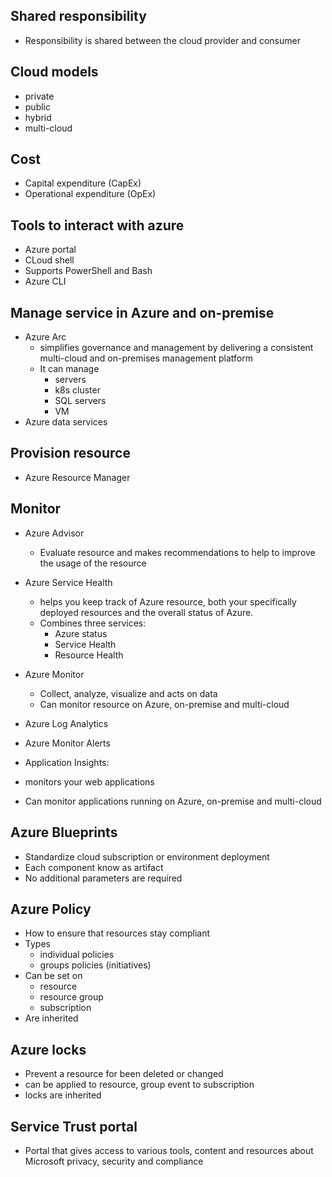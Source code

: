 ## Shared responsibility 
- Responsibility is shared between the cloud provider and consumer 

## Cloud models 
- private
- public 
- hybrid 
- multi-cloud

## Cost
- Capital expenditure (CapEx)
- Operational expenditure (OpEx)

## Tools to interact with azure 
- Azure portal 
- CLoud shell
 - Supports PowerShell and Bash 
- Azure CLI

## Manage service in Azure and on-premise

- Azure Arc 
  - simplifies governance and management by delivering a consistent multi-cloud and on-premises management platform
  - It can manage
    - servers 
    - k8s cluster 
    - SQL servers 
    - VM
- Azure data services 

## Provision resource
- Azure Resource Manager

## Monitor 

- Azure Advisor
  - Evaluate resource and makes recommendations to help to improve the usage of the resource
- Azure Service Health
  - helps you keep track of Azure resource, both your specifically deployed resources and the overall status of Azure.
  - Combines three services:
    - Azure status
    - Service Health
    - Resource Health 
- Azure Monitor
  - Collect, analyze, visualize and acts on data 
  - Can monitor resource on Azure, on-premise and multi-cloud
- Azure Log Analytics
- Azure Monitor Alerts

- Application Insights: 
 - monitors your web applications
 - Can monitor applications running on Azure, on-premise and multi-cloud 

## Azure Blueprints
- Standardize cloud subscription or environment deployment 
- Each component know as artifact
- No additional parameters are required 

## Azure Policy
- How to ensure that resources stay compliant
- Types
  - individual policies 
  - groups policies (initiatives)  
- Can be set on 
  - resource 
  - resource group 
  - subscription
- Are inherited 

## Azure locks
- Prevent a resource for been deleted or changed
- can be applied to resource, group event to subscription 
- locks are inherited 

## Service Trust portal 
- Portal that gives access to various tools, content and resources about Microsoft privacy, security and compliance 

